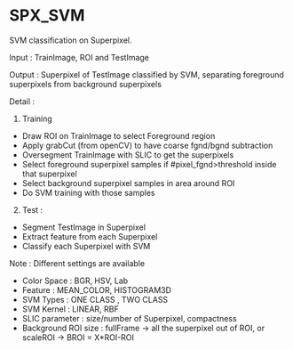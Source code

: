 # SPX_SVM
SVM classification on Superpixel. 

Input : TrainImage, ROI and TestImage

Output : Superpixel of TestImage classified by SVM, separating foreground superpixels from background superpixels 

Detail : 
1) Training
- Draw ROI on TrainImage to select Foreground region
- Apply grabCut (from openCV) to have coarse fgnd/bgnd subtraction
- Oversegment TrainImage with SLIC to get the superpixels
- Select foreground superpixel samples if #pixel_fgnd>threshold inside that superpixel
- Select background superpixel samples in area around ROI
- Do SVM training with those samples

2) Test :
- Segment TestImage in Superpixel
- Extract feature from each Superpixel
- Classify each Superpixel with SVM


Note : Different settings are available 
- Color Space : BGR, HSV, Lab
- Feature : MEAN_COLOR, HISTOGRAM3D
- SVM Types : ONE CLASS , TWO CLASS
- SVM Kernel : LINEAR, RBF
- SLIC parameter : size/number of Superpixel, compactness
- Background ROI size : fullFrame -> all the superpixel out of ROI, or scaleROI -> BROI =  X*ROI-ROI
